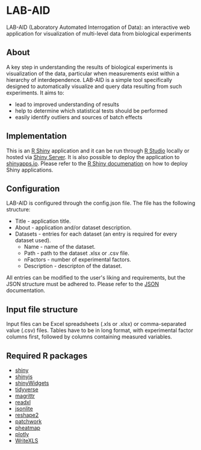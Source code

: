 # LAB-AID
LAB-AID (Laboratory Automated Interrogation of Data): an interactive web application for visualization of multi-level data from biological experiments

## About

A key step in understanding the results of biological experiments is visualization of the data, particular when measurements exist within a hierarchy of interdependence. LAB-AID is a simple tool specifically designed to automatically visualize and query data resulting from such experiments. It aims to:

* lead to improved understanding of results
* help to determine which statistical tests should be performed
* easily identify outliers and sources of batch effects

## Implementation
This is an [R Shiny](https://shiny.rstudio.com/) application and it can be run through [R Studio](https://www.rstudio.com/) locally or hosted via [Shiny Server](https://www.rstudio.com/products/shiny/shiny-server/). It is also possible to deploy the application to [shinyapps.io](https://www.shinyapps.io/). 
Please refer to the [R Shiny documenation](https://www.rdocumentation.org/packages/shiny/versions/1.3.2) on how to deploy Shiny applications.

## Configuration
LAB-AID is configured through the config.json file. The file has the following structure:

- Title - application title. 
- About - application and/or dataset description.
- Datasets - entries for each dataset (an entry is required for every dataset used).
  - Name - name of the dataset.
  - Path - path to the dataset .xlsx or .csv file.
  - nFactors - number of experimental factors.
  - Description - descripton of the dataset.

All entries can be modified to the user's liking and requirements, but the JSON structure must be adhered to. Please refer to the [JSON](https://www.json.org/) documentation.

## Input file structure
Input files can be Excel spreadsheets (.xls or .xlsx) or comma-separated value (.csv) files. Tables have to be in long format, with experimental factor columns first, followed by columns containing measured variables.

## Required R packages
- [shiny](https://cran.r-project.org/web/packages/shiny/index.html)
- [shinyjs](https://cran.r-project.org/web/packages/shinyjs/index.html)
- [shinyWidgets](https://github.com/dreamRs/shinyWidgets)
- [tidyverse](https://cran.r-project.org/web/packages/tidyverse/index.html)
- [magrittr](https://cran.r-project.org/web/packages/magrittr/index.html)
- [readxl](https://cran.r-project.org/web/packages/readxl/index.html)
- [jsonlite](https://cran.r-project.org/web/packages/jsonlite/index.html)
- [reshape2](https://cran.r-project.org/web/packages/reshape2/index.html)
- [patchwork](https://github.com/thomasp85/patchwork)
- [pheatmap](https://cran.r-project.org/web/packages/pheatmap/index.html)
- [plotly](https://cran.r-project.org/web/packages/plotly/index.html)
- [WriteXLS](https://cran.r-project.org/web/packages/WriteXLS/index.html)
